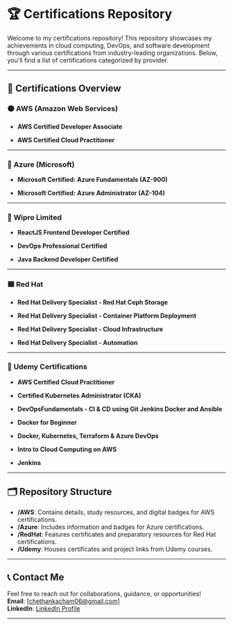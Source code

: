 # 🏆 Certifications Repository

Welcome to my certifications repository! This repository showcases my achievements in cloud computing, DevOps, and software development through various certifications from industry-leading organizations. Below, you'll find a list of certifications categorized by provider.

---

## 📜 Certifications Overview

### 🟠 **AWS (Amazon Web Services)**  
- **AWS Certified Developer Associate**  

- **AWS Certified Cloud Practitioner**

---

### 🔵 **Azure (Microsoft)**  
- **Microsoft Certified: Azure Fundamentals (AZ-900)** 

- **Microsoft Certified: Azure Administrator (AZ-104)**

---

### 🔵 **Wipro Limited**  

- **ReactJS Frontend Developer Certified**

- **DevOps Professional Certified** 

- **Java Backend Developer Certified**

---

### 🟥 **Red Hat**  
- **Red Hat Delivery Specialist - Red Hat Ceph Storage**  

- **Red Hat Delivery Specialist - Container Platform Deployment**

- **Red Hat Delivery Specialist - Cloud Infrastructure**

- **Red Hat Delivery Specialist - Automation**

---

### 📘 **Udemy Certifications**  
- **AWS Certified Cloud Practitioner**  

- **Certified Kubernetes Administrator (CKA)**  

- **DevOpsFundamentals - CI & CD using Git Jenkins Docker and Ansible**

- **Docker for Beginner**

- **Docker, Kubernetes, Terraform & Azure DevOps**  

- **Intro to Cloud Computing on AWS**

- **Jenkins**

---

## 🗂️ Repository Structure

- **/AWS**: Contains details, study resources, and digital badges for AWS certifications.
- **/Azure**: Includes information and badges for Azure certifications.
- **/RedHat**: Features certificates and preparatory resources for Red Hat certifications.
- **/Udemy**: Houses certificates and project links from Udemy courses.

---

## 📞 Contact Me

Feel free to reach out for collaborations, guidance, or opportunities!  
**Email**: [chethankacham06@gmail.com]  
**LinkedIn**: [LinkedIn Profile](https://linkedin.com/in/chethankacham/)

---
